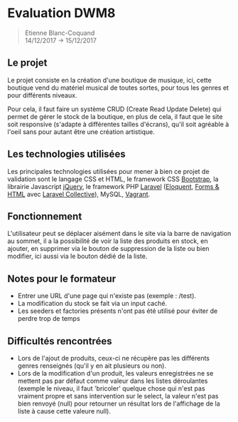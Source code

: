 # Evaluation DWM8 

> Etienne Blanc-Coquand <br>
> 14/12/2017 -> 15/12/2017 

## Le projet 
Le projet consiste en la création d'une boutique de musique, ici, cette boutique vend du matériel musical de toutes sortes, pour tous les genres et pour différents niveaux.

Pour cela, il faut faire un système CRUD (Create Read Update Delete) qui permet de gérer le stock de la boutique, en plus de cela, il faut que le site soit responsive (s'adapte à différentes tailles d'écrans), qu'il soit agréable à l'oeil sans pour autant être une création artistique.

## Les technologies utilisées 
Les principales technologies utilisées pour mener à bien ce projet de validation sont le langage CSS et HTML, le framework CSS [Bootstrap](https://getbootstrap.com), la librairie Javascript [jQuery](https://jquery.com), le framework PHP [Laravel](https://laravel.com) ([Eloquent](https://laravel.com/docs/5.5/eloquent), [Forms & HTML](https://laravelcollective.com/docs/master/html) avec [Laravel Collective](https://laravelcollective.com)), MySQL, [Vagrant](https://www.vagrantup.com). 

## Fonctionnement
L'utilisateur peut se déplacer aisément dans le site via la barre de navigation au sommet, il a la possibilité de voir la liste des produits en stock, en ajouter, en supprimer via le bouton de suppression de la liste ou bien modifier, ici aussi via le bouton dédié de la liste.

## Notes pour le formateur 
* Entrer une URL d'une page qui n'existe pas (exemple : /test).
* La modification du stock se fait via un input caché.
* Les seeders et factories présents n'ont pas été utilisé pour éviter de perdre trop de temps

## Difficultés rencontrées
* Lors de l'ajout de produits, ceux-ci ne récupère pas les différents genres renseignés (qu'il y en ait plusieurs ou non).
* Lors de la modification d'un produit, les valeurs enregistrées ne se mettent pas par défaut comme valeur dans les listes déroulantes (exemple le niveau, il faut 'bricoler' quelque chose qui n'est pas vraiment propre et sans intervention sur le select, la valeur n'est pas bien renvoyé (null) pour retourner un résultat lors de l'affichage de la liste à cause cette valeure null).